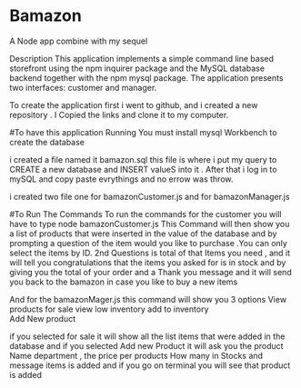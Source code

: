 # Bamazon
A Node app combine with my sequel


Description
This application implements a simple command line based storefront using the npm inquirer package and the MySQL database backend together with the npm mysql package. The application presents two interfaces: customer and manager.

To create the application first i went to github, and i created a new repository . I Copied the links and clone it to my computer. 

#To have this application Running
 You must install mysql Workbench to create the database 

 i created a file named it bamazon.sql this file is where i put my query to CREATE a new database and INSERT valueS into it . After that i log in to mySQL and copy paste evrythings and no errow was throw.

 i created two file one for bamazonCustomer.js and for bamazonManager.js

 #To Run The Commands
 To run the commands for the customer you will have to type 
 node bamazonCustomer.js 
 This Command will then show you a list of products that were inserted in the value of the database and by prompting a 
 question of the item would you like to purchase .You can only select the items by ID. 2nd Questions  is total of that Items you need , and it will tell you congratulations that the items you asked for is in stock and by giving you the total of your order and a Thank you message and it will send you back to the bamazon in case you like to buy a new items

 And for the bamazonMager.js 
 this command will show you 3 options 
 View products for sale 
 view low inventory
 add to inventory   
 Add New product

 if you selected for sale it will show all the list items that were added in the database and 
 if you selected Add new Product it will ask you the product Name department , the price per products 
 How many in Stocks and  message items is added and if you go on terminal you will see that product is added


  
